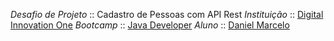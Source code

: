 *Desafio de Projeto* :: Cadastro de Pessoas com API Rest
*Instituição* :: [Digital Innovation One](https://digitalinnovation.one)
*Bootcamp* :: [Java Developer](https://web.digitalinnovation.one/track/java-developer)
*Aluno* :: [Daniel Marcelo](https://web.digitalinnovation.one/users/danielmarcelo_junior)

